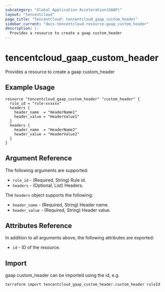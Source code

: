 ```yaml
---
subcategory: "Global Application Acceleration(GAAP)"
layout: "tencentcloud"
page_title: "TencentCloud: tencentcloud_gaap_custom_header"
sidebar_current: "docs-tencentcloud-resource-gaap_custom_header"
description: |-
  Provides a resource to create a gaap custom_header
---
```


# tencentcloud_gaap_custom_header

Provides a resource to create a gaap custom_header

## Example Usage

```hcl
resource "tencentcloud_gaap_custom_header" "custom_header" {
  rule_id = "rule-xxxxxx"
  headers {
    header_name  = "HeaderName1"
    header_value = "HeaderValue1"
  }
  headers {
    header_name  = "HeaderName2"
    header_value = "HeaderValue2"
  }
}
```

## Argument Reference

The following arguments are supported:

* `rule_id` - (Required, String) Rule id.
* `headers` - (Optional, List) Headers.

The `headers` object supports the following:

* `header_name` - (Required, String) Header name.
* `header_value` - (Required, String) Header value.

## Attributes Reference

In addition to all arguments above, the following attributes are exported:

* `id` - ID of the resource.



## Import

gaap custom_header can be imported using the id, e.g.

```
terraform import tencentcloud_gaap_custom_header.custom_header ruleId
```

